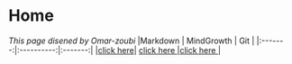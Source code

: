 # Home 
*This page disened by Omar-zoubi*
|Markdown | MindGrowth | Git     |
|:-------:|:----------:|:-------:|
|[click here](https://omar-zoubi.github.io/markdawn/)| [click here ](https://omar-zoubi.github.io/reading-notes/MingGrowth/)|[click here ](https://omar-zoubi.github.io/reading-notes/Git)|
 
